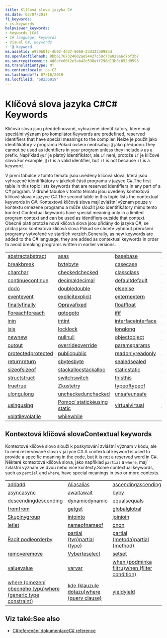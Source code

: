 ```yaml
---
title: Klíčová slova jazyka C#
ms.date: 03/07/2017
f1_keywords:
- cs.keywords
helpviewer_keywords:
- keywords [C#]
- C# language, keywords
- Visual C#, keywords
- '@ keyword'
ms.assetid: e929b0f2-4b92-4d37-8060-23d323b098ad
ms.openlocfilehash: 8bb61767324602ae54427c50c73e029a6c7bf3b7
ms.sourcegitcommit: 4d8efe00f2e5ab42e598aff298d13b8c052d9593
ms.translationtype: MT
ms.contentlocale: cs-CZ
ms.lasthandoff: 07/16/2019
ms.locfileid: "68236019"
---
```

# <a name="c-keywords"></a><span data-ttu-id="58ba0-102">Klíčová slova jazyka C#</span><span class="sxs-lookup"><span data-stu-id="58ba0-102">C# Keywords</span></span>

<span data-ttu-id="58ba0-103">Klíčová slova jsou předdefinované, vyhrazené identifikátory, které mají speciální význam pro kompilátor.</span><span class="sxs-lookup"><span data-stu-id="58ba0-103">Keywords are predefined, reserved identifiers that have special meanings to the compiler.</span></span> <span data-ttu-id="58ba0-104">Nelze je použít jako identifikátory v programu Pokud ovšem neobsahují `@` jako předponu.</span><span class="sxs-lookup"><span data-stu-id="58ba0-104">They cannot be used as identifiers in your program unless they include `@` as a prefix.</span></span> <span data-ttu-id="58ba0-105">Například `@if` je platný identifikátor, ale `if` není, protože `if` je klíčové slovo.</span><span class="sxs-lookup"><span data-stu-id="58ba0-105">For example, `@if` is a valid identifier, but `if` is not because `if` is a keyword.</span></span>  
  
 <span data-ttu-id="58ba0-106">V první tabulce v tomto tématu jsou uvedeny klíčová slova, která jsou vyhrazené identifikátory v jakékoli části programu v jazyce C#.</span><span class="sxs-lookup"><span data-stu-id="58ba0-106">The first table in this topic lists keywords that are reserved identifiers in any part of a C# program.</span></span> <span data-ttu-id="58ba0-107">V druhé tabulce v tomto tématu jsou uvedeny kontextová klíčová slova v jazyce C#.</span><span class="sxs-lookup"><span data-stu-id="58ba0-107">The second table in this topic lists the contextual keywords in C#.</span></span> <span data-ttu-id="58ba0-108">Kontextová klíčová slova mají zvláštní význam pouze v kontextu omezené programu a může sloužit jako identifikátory mimo tento kontext.</span><span class="sxs-lookup"><span data-stu-id="58ba0-108">Contextual keywords have special meaning only in a limited program context and can be used as identifiers outside that context.</span></span> <span data-ttu-id="58ba0-109">Obecně platí protože nová klíčová slova jsou přidány do jazyka C#, se přidají jako kontextová klíčová slova Pokud se chcete vyhnout přerušení programy vytvořené ve starších verzích.</span><span class="sxs-lookup"><span data-stu-id="58ba0-109">Generally, as new keywords are added to the C# language, they are added as contextual keywords in order to avoid breaking programs written in earlier versions.</span></span>  
  
|||||  
|---|---|---|---|  
|[<span data-ttu-id="58ba0-110">abstract</span><span class="sxs-lookup"><span data-stu-id="58ba0-110">abstract</span></span>](abstract.md)|[<span data-ttu-id="58ba0-111">as</span><span class="sxs-lookup"><span data-stu-id="58ba0-111">as</span></span>](../operators/type-testing-and-conversion-operators.md#as-operator)|[<span data-ttu-id="58ba0-112">base</span><span class="sxs-lookup"><span data-stu-id="58ba0-112">base</span></span>](base.md)|[<span data-ttu-id="58ba0-113">bool</span><span class="sxs-lookup"><span data-stu-id="58ba0-113">bool</span></span>](bool.md)|  
|[<span data-ttu-id="58ba0-114">break</span><span class="sxs-lookup"><span data-stu-id="58ba0-114">break</span></span>](break.md)|[<span data-ttu-id="58ba0-115">byte</span><span class="sxs-lookup"><span data-stu-id="58ba0-115">byte</span></span>](../builtin-types/integral-numeric-types.md)|[<span data-ttu-id="58ba0-116">case</span><span class="sxs-lookup"><span data-stu-id="58ba0-116">case</span></span>](switch.md)|[<span data-ttu-id="58ba0-117">catch</span><span class="sxs-lookup"><span data-stu-id="58ba0-117">catch</span></span>](try-catch.md)|  
|[<span data-ttu-id="58ba0-118">char</span><span class="sxs-lookup"><span data-stu-id="58ba0-118">char</span></span>](char.md)|[<span data-ttu-id="58ba0-119">checked</span><span class="sxs-lookup"><span data-stu-id="58ba0-119">checked</span></span>](checked.md)|[<span data-ttu-id="58ba0-120">class</span><span class="sxs-lookup"><span data-stu-id="58ba0-120">class</span></span>](class.md)|[<span data-ttu-id="58ba0-121">const</span><span class="sxs-lookup"><span data-stu-id="58ba0-121">const</span></span>](const.md)|  
|[<span data-ttu-id="58ba0-122">continue</span><span class="sxs-lookup"><span data-stu-id="58ba0-122">continue</span></span>](continue.md)|[<span data-ttu-id="58ba0-123">decimal</span><span class="sxs-lookup"><span data-stu-id="58ba0-123">decimal</span></span>](../builtin-types/floating-point-numeric-types.md)|[<span data-ttu-id="58ba0-124">default</span><span class="sxs-lookup"><span data-stu-id="58ba0-124">default</span></span>](default.md)|[<span data-ttu-id="58ba0-125">delegate</span><span class="sxs-lookup"><span data-stu-id="58ba0-125">delegate</span></span>](delegate.md)|  
|[<span data-ttu-id="58ba0-126">do</span><span class="sxs-lookup"><span data-stu-id="58ba0-126">do</span></span>](do.md)|[<span data-ttu-id="58ba0-127">double</span><span class="sxs-lookup"><span data-stu-id="58ba0-127">double</span></span>](../builtin-types/floating-point-numeric-types.md)|[<span data-ttu-id="58ba0-128">else</span><span class="sxs-lookup"><span data-stu-id="58ba0-128">else</span></span>](if-else.md)|[<span data-ttu-id="58ba0-129">enum</span><span class="sxs-lookup"><span data-stu-id="58ba0-129">enum</span></span>](enum.md)|  
|[<span data-ttu-id="58ba0-130">event</span><span class="sxs-lookup"><span data-stu-id="58ba0-130">event</span></span>](event.md)|[<span data-ttu-id="58ba0-131">explicit</span><span class="sxs-lookup"><span data-stu-id="58ba0-131">explicit</span></span>](../operators/user-defined-conversion-operators.md)|[<span data-ttu-id="58ba0-132">extern</span><span class="sxs-lookup"><span data-stu-id="58ba0-132">extern</span></span>](extern.md)|[<span data-ttu-id="58ba0-133">false</span><span class="sxs-lookup"><span data-stu-id="58ba0-133">false</span></span>](false-literal.md)|  
|[<span data-ttu-id="58ba0-134">finally</span><span class="sxs-lookup"><span data-stu-id="58ba0-134">finally</span></span>](try-finally.md)|[<span data-ttu-id="58ba0-135">Oprava</span><span class="sxs-lookup"><span data-stu-id="58ba0-135">fixed</span></span>](fixed-statement.md)|[<span data-ttu-id="58ba0-136">float</span><span class="sxs-lookup"><span data-stu-id="58ba0-136">float</span></span>](../builtin-types/floating-point-numeric-types.md)|[<span data-ttu-id="58ba0-137">for</span><span class="sxs-lookup"><span data-stu-id="58ba0-137">for</span></span>](for.md)|  
|[<span data-ttu-id="58ba0-138">Foreach</span><span class="sxs-lookup"><span data-stu-id="58ba0-138">foreach</span></span>](foreach-in.md)|[<span data-ttu-id="58ba0-139">goto</span><span class="sxs-lookup"><span data-stu-id="58ba0-139">goto</span></span>](goto.md)|[<span data-ttu-id="58ba0-140">if</span><span class="sxs-lookup"><span data-stu-id="58ba0-140">if</span></span>](if-else.md)|[<span data-ttu-id="58ba0-141">implicit</span><span class="sxs-lookup"><span data-stu-id="58ba0-141">implicit</span></span>](../operators/user-defined-conversion-operators.md)|  
|[<span data-ttu-id="58ba0-142">in</span><span class="sxs-lookup"><span data-stu-id="58ba0-142">in</span></span>](in.md)|[<span data-ttu-id="58ba0-143">int</span><span class="sxs-lookup"><span data-stu-id="58ba0-143">int</span></span>](../builtin-types/integral-numeric-types.md)|[<span data-ttu-id="58ba0-144">interface</span><span class="sxs-lookup"><span data-stu-id="58ba0-144">interface</span></span>](interface.md)|[<span data-ttu-id="58ba0-145">internal</span><span class="sxs-lookup"><span data-stu-id="58ba0-145">internal</span></span>](internal.md)|
|[<span data-ttu-id="58ba0-146">is</span><span class="sxs-lookup"><span data-stu-id="58ba0-146">is</span></span>](is.md)|[<span data-ttu-id="58ba0-147">lock</span><span class="sxs-lookup"><span data-stu-id="58ba0-147">lock</span></span>](lock-statement.md)|[<span data-ttu-id="58ba0-148">long</span><span class="sxs-lookup"><span data-stu-id="58ba0-148">long</span></span>](../builtin-types/integral-numeric-types.md)|[<span data-ttu-id="58ba0-149">namespace</span><span class="sxs-lookup"><span data-stu-id="58ba0-149">namespace</span></span>](namespace.md)|
|[<span data-ttu-id="58ba0-150">new</span><span class="sxs-lookup"><span data-stu-id="58ba0-150">new</span></span>](../operators/new-operator.md)|[<span data-ttu-id="58ba0-151">null</span><span class="sxs-lookup"><span data-stu-id="58ba0-151">null</span></span>](null.md)|[<span data-ttu-id="58ba0-152">object</span><span class="sxs-lookup"><span data-stu-id="58ba0-152">object</span></span>](object.md)|[<span data-ttu-id="58ba0-153">operator</span><span class="sxs-lookup"><span data-stu-id="58ba0-153">operator</span></span>](../operators/operator-overloading.md)|
|[<span data-ttu-id="58ba0-154">out</span><span class="sxs-lookup"><span data-stu-id="58ba0-154">out</span></span>](out.md)|[<span data-ttu-id="58ba0-155">override</span><span class="sxs-lookup"><span data-stu-id="58ba0-155">override</span></span>](override.md)|[<span data-ttu-id="58ba0-156">params</span><span class="sxs-lookup"><span data-stu-id="58ba0-156">params</span></span>](params.md)|[<span data-ttu-id="58ba0-157">private</span><span class="sxs-lookup"><span data-stu-id="58ba0-157">private</span></span>](private.md)|
|[<span data-ttu-id="58ba0-158">protected</span><span class="sxs-lookup"><span data-stu-id="58ba0-158">protected</span></span>](protected.md)|[<span data-ttu-id="58ba0-159">public</span><span class="sxs-lookup"><span data-stu-id="58ba0-159">public</span></span>](public.md)|[<span data-ttu-id="58ba0-160">readonly</span><span class="sxs-lookup"><span data-stu-id="58ba0-160">readonly</span></span>](readonly.md)|[<span data-ttu-id="58ba0-161">ref</span><span class="sxs-lookup"><span data-stu-id="58ba0-161">ref</span></span>](ref.md)|
|[<span data-ttu-id="58ba0-162">return</span><span class="sxs-lookup"><span data-stu-id="58ba0-162">return</span></span>](return.md)|[<span data-ttu-id="58ba0-163">sbyte</span><span class="sxs-lookup"><span data-stu-id="58ba0-163">sbyte</span></span>](../builtin-types/integral-numeric-types.md)|[<span data-ttu-id="58ba0-164">sealed</span><span class="sxs-lookup"><span data-stu-id="58ba0-164">sealed</span></span>](sealed.md)|[<span data-ttu-id="58ba0-165">short</span><span class="sxs-lookup"><span data-stu-id="58ba0-165">short</span></span>](../builtin-types/integral-numeric-types.md)||
[<span data-ttu-id="58ba0-166">sizeof</span><span class="sxs-lookup"><span data-stu-id="58ba0-166">sizeof</span></span>](sizeof.md)|[<span data-ttu-id="58ba0-167">stackalloc</span><span class="sxs-lookup"><span data-stu-id="58ba0-167">stackalloc</span></span>](../operators/stackalloc.md)|[<span data-ttu-id="58ba0-168">static</span><span class="sxs-lookup"><span data-stu-id="58ba0-168">static</span></span>](static.md)|[<span data-ttu-id="58ba0-169">string</span><span class="sxs-lookup"><span data-stu-id="58ba0-169">string</span></span>](string.md)|
|[<span data-ttu-id="58ba0-170">struct</span><span class="sxs-lookup"><span data-stu-id="58ba0-170">struct</span></span>](struct.md)|[<span data-ttu-id="58ba0-171">switch</span><span class="sxs-lookup"><span data-stu-id="58ba0-171">switch</span></span>](switch.md)|[<span data-ttu-id="58ba0-172">this</span><span class="sxs-lookup"><span data-stu-id="58ba0-172">this</span></span>](this.md)|[<span data-ttu-id="58ba0-173">throw</span><span class="sxs-lookup"><span data-stu-id="58ba0-173">throw</span></span>](throw.md)|
|[<span data-ttu-id="58ba0-174">true</span><span class="sxs-lookup"><span data-stu-id="58ba0-174">true</span></span>](true-literal.md)|[<span data-ttu-id="58ba0-175">Zkuste</span><span class="sxs-lookup"><span data-stu-id="58ba0-175">try</span></span>](try-catch.md)|[<span data-ttu-id="58ba0-176">typeof</span><span class="sxs-lookup"><span data-stu-id="58ba0-176">typeof</span></span>](../operators/type-testing-and-conversion-operators.md#typeof-operator)|[<span data-ttu-id="58ba0-177">uint</span><span class="sxs-lookup"><span data-stu-id="58ba0-177">uint</span></span>](../builtin-types/integral-numeric-types.md)|
|[<span data-ttu-id="58ba0-178">ulong</span><span class="sxs-lookup"><span data-stu-id="58ba0-178">ulong</span></span>](../builtin-types/integral-numeric-types.md)|[<span data-ttu-id="58ba0-179">unchecked</span><span class="sxs-lookup"><span data-stu-id="58ba0-179">unchecked</span></span>](unchecked.md)|[<span data-ttu-id="58ba0-180">unsafe</span><span class="sxs-lookup"><span data-stu-id="58ba0-180">unsafe</span></span>](unsafe.md)|[<span data-ttu-id="58ba0-181">ushort</span><span class="sxs-lookup"><span data-stu-id="58ba0-181">ushort</span></span>](../builtin-types/integral-numeric-types.md)|
|[<span data-ttu-id="58ba0-182">using</span><span class="sxs-lookup"><span data-stu-id="58ba0-182">using</span></span>](using.md)|[<span data-ttu-id="58ba0-183">Pomocí statické</span><span class="sxs-lookup"><span data-stu-id="58ba0-183">using static</span></span>](using-static.md)|[<span data-ttu-id="58ba0-184">virtual</span><span class="sxs-lookup"><span data-stu-id="58ba0-184">virtual</span></span>](virtual.md)|[<span data-ttu-id="58ba0-185">void</span><span class="sxs-lookup"><span data-stu-id="58ba0-185">void</span></span>](void.md)|
|[<span data-ttu-id="58ba0-186">volatile</span><span class="sxs-lookup"><span data-stu-id="58ba0-186">volatile</span></span>](volatile.md)|[<span data-ttu-id="58ba0-187">while</span><span class="sxs-lookup"><span data-stu-id="58ba0-187">while</span></span>](while.md)|

## <a name="contextual-keywords"></a><span data-ttu-id="58ba0-188">Kontextová klíčová slova</span><span class="sxs-lookup"><span data-stu-id="58ba0-188">Contextual keywords</span></span>

 <span data-ttu-id="58ba0-189">Kontextové klíčové slovo slouží k poskytování zvláštní význam v kódu, ale to není rezervované slovo v jazyce C#.</span><span class="sxs-lookup"><span data-stu-id="58ba0-189">A contextual keyword is used to provide a specific meaning in the code, but it is not a reserved word in C#.</span></span> <span data-ttu-id="58ba0-190">Některé kontextová klíčová slova, jako například `partial` a `where`, mají zvláštní význam ve dvou nebo více kontexty.</span><span class="sxs-lookup"><span data-stu-id="58ba0-190">Some contextual keywords, such as `partial` and `where`, have special meanings in two or more contexts.</span></span>  
  
||||  
|---|---|---|  
|[<span data-ttu-id="58ba0-191">add</span><span class="sxs-lookup"><span data-stu-id="58ba0-191">add</span></span>](add.md)|[<span data-ttu-id="58ba0-192">Alias</span><span class="sxs-lookup"><span data-stu-id="58ba0-192">alias</span></span>](extern-alias.md)|[<span data-ttu-id="58ba0-193">ascending</span><span class="sxs-lookup"><span data-stu-id="58ba0-193">ascending</span></span>](ascending.md)|
|[<span data-ttu-id="58ba0-194">async</span><span class="sxs-lookup"><span data-stu-id="58ba0-194">async</span></span>](async.md)|[<span data-ttu-id="58ba0-195">await</span><span class="sxs-lookup"><span data-stu-id="58ba0-195">await</span></span>](await.md)|[<span data-ttu-id="58ba0-196">by</span><span class="sxs-lookup"><span data-stu-id="58ba0-196">by</span></span>](by.md)|
|[<span data-ttu-id="58ba0-197">descending</span><span class="sxs-lookup"><span data-stu-id="58ba0-197">descending</span></span>](descending.md)|[<span data-ttu-id="58ba0-198">dynamic</span><span class="sxs-lookup"><span data-stu-id="58ba0-198">dynamic</span></span>](dynamic.md)|[<span data-ttu-id="58ba0-199">equals</span><span class="sxs-lookup"><span data-stu-id="58ba0-199">equals</span></span>](equals.md)|
|[<span data-ttu-id="58ba0-200">from</span><span class="sxs-lookup"><span data-stu-id="58ba0-200">from</span></span>](from-clause.md)|[<span data-ttu-id="58ba0-201">get</span><span class="sxs-lookup"><span data-stu-id="58ba0-201">get</span></span>](get.md)|[<span data-ttu-id="58ba0-202">global</span><span class="sxs-lookup"><span data-stu-id="58ba0-202">global</span></span>](global.md)|
|[<span data-ttu-id="58ba0-203">Skupiny</span><span class="sxs-lookup"><span data-stu-id="58ba0-203">group</span></span>](group-clause.md)|[<span data-ttu-id="58ba0-204">into</span><span class="sxs-lookup"><span data-stu-id="58ba0-204">into</span></span>](into.md)|[<span data-ttu-id="58ba0-205">join</span><span class="sxs-lookup"><span data-stu-id="58ba0-205">join</span></span>](join-clause.md)|
|[<span data-ttu-id="58ba0-206">let</span><span class="sxs-lookup"><span data-stu-id="58ba0-206">let</span></span>](let-clause.md)|[<span data-ttu-id="58ba0-207">nameof</span><span class="sxs-lookup"><span data-stu-id="58ba0-207">nameof</span></span>](../operators/nameof.md)|[<span data-ttu-id="58ba0-208">on</span><span class="sxs-lookup"><span data-stu-id="58ba0-208">on</span></span>](on.md)|
|[<span data-ttu-id="58ba0-209">Řadit podle</span><span class="sxs-lookup"><span data-stu-id="58ba0-209">orderby</span></span>](orderby-clause.md)|[<span data-ttu-id="58ba0-210">partial (typ)</span><span class="sxs-lookup"><span data-stu-id="58ba0-210">partial (type)</span></span>](partial-type.md)|[<span data-ttu-id="58ba0-211">partial (metoda)</span><span class="sxs-lookup"><span data-stu-id="58ba0-211">partial (method)</span></span>](partial-method.md)|
|[<span data-ttu-id="58ba0-212">remove</span><span class="sxs-lookup"><span data-stu-id="58ba0-212">remove</span></span>](remove.md)|[<span data-ttu-id="58ba0-213">Vyberte</span><span class="sxs-lookup"><span data-stu-id="58ba0-213">select</span></span>](select-clause.md)|[<span data-ttu-id="58ba0-214">set</span><span class="sxs-lookup"><span data-stu-id="58ba0-214">set</span></span>](set.md)|
|[<span data-ttu-id="58ba0-215">value</span><span class="sxs-lookup"><span data-stu-id="58ba0-215">value</span></span>](value.md)|[<span data-ttu-id="58ba0-216">var</span><span class="sxs-lookup"><span data-stu-id="58ba0-216">var</span></span>](var.md)|[<span data-ttu-id="58ba0-217">when (podmínka filtru)</span><span class="sxs-lookup"><span data-stu-id="58ba0-217">when (filter condition)</span></span>](when.md)|
|[<span data-ttu-id="58ba0-218">where (omezení obecného typu)</span><span class="sxs-lookup"><span data-stu-id="58ba0-218">where (generic type constraint)</span></span>](where-generic-type-constraint.md)|[<span data-ttu-id="58ba0-219">kde (klauzule dotazu)</span><span class="sxs-lookup"><span data-stu-id="58ba0-219">where (query clause)</span></span>](where-clause.md)|[<span data-ttu-id="58ba0-220">yield</span><span class="sxs-lookup"><span data-stu-id="58ba0-220">yield</span></span>](yield.md)|
  
## <a name="see-also"></a><span data-ttu-id="58ba0-221">Viz také:</span><span class="sxs-lookup"><span data-stu-id="58ba0-221">See also</span></span>

- [<span data-ttu-id="58ba0-222">C#referenční dokumentace</span><span class="sxs-lookup"><span data-stu-id="58ba0-222">C# reference</span></span>](../index.md)
